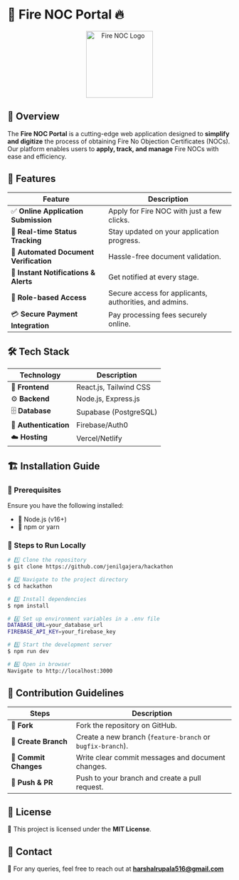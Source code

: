 # 🚒 Fire NOC Portal 🔥

<p align="center">
  <img src="https://cdn-icons-png.flaticon.com/512/10548/10548678.png" alt="Fire NOC Logo" width="150"/>
</p>

## 🌟 Overview
The **Fire NOC Portal** is a cutting-edge web application designed to **simplify and digitize** the process of obtaining Fire No Objection Certificates (NOCs). Our platform enables users to **apply, track, and manage** Fire NOCs with ease and efficiency.

## 🚀 Features

| Feature | Description |
|---------|------------|
| ✅ **Online Application Submission** | Apply for Fire NOC with just a few clicks. |
| 🔄 **Real-time Status Tracking** | Stay updated on your application progress. |
| 📄 **Automated Document Verification** | Hassle-free document validation. |
| 📢 **Instant Notifications & Alerts** | Get notified at every stage. |
| 🔐 **Role-based Access** | Secure access for applicants, authorities, and admins. |
| 💳 **Secure Payment Integration** | Pay processing fees securely online. |

## 🛠️ Tech Stack

| Technology | Description |
|------------|------------|
| 🎨 **Frontend** | React.js, Tailwind CSS |
| ⚙️ **Backend** | Node.js, Express.js |
| 🗄️ **Database** | Supabase (PostgreSQL) |
| 🔐 **Authentication** | Firebase/Auth0 |
| ☁️ **Hosting** | Vercel/Netlify |

## 🏗️ Installation Guide
### 🔹 Prerequisites
Ensure you have the following installed:
- 📌 Node.js (v16+)
- 📌 npm or yarn

### 🔹 Steps to Run Locally

```sh
# 1️⃣ Clone the repository
$ git clone https://github.com/jenilgajera/hackathon

# 2️⃣ Navigate to the project directory
$ cd hackathon

# 3️⃣ Install dependencies
$ npm install

# 4️⃣ Set up environment variables in a .env file
DATABASE_URL=your_database_url
FIREBASE_API_KEY=your_firebase_key

# 5️⃣ Start the development server
$ npm run dev

# 6️⃣ Open in browser
Navigate to http://localhost:3000
```

## 🤝 Contribution Guidelines

| Steps | Description |
|-------|------------|
| 🔹 **Fork** | Fork the repository on GitHub. |
| 🔹 **Create Branch** | Create a new branch (`feature-branch` or `bugfix-branch`). |
| 🔹 **Commit Changes** | Write clear commit messages and document changes. |
| 🔹 **Push & PR** | Push to your branch and create a pull request. |

## 📜 License
📝 This project is licensed under the **MIT License**.

## 📧 Contact
📩 For any queries, feel free to reach out at **harshalrupala516@gmail.com**
